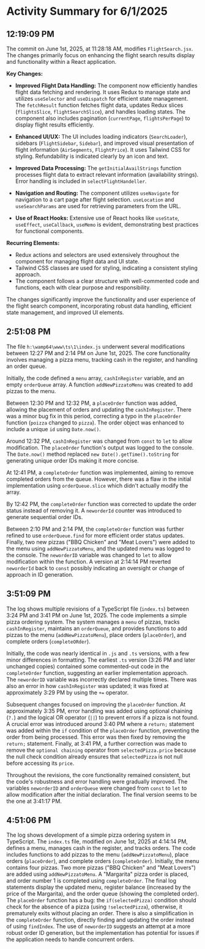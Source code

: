 # Activity Summary for 6/1/2025

## 12:19:09 PM
The commit on June 1st, 2025, at 11:28:18 AM, modifies `FlightSearch.jsx`.  The changes primarily focus on enhancing the flight search results display and functionality within a React application.

**Key Changes:**

* **Improved Flight Data Handling:** The component now efficiently handles flight data fetching and rendering.  It uses Redux to manage state and utilizes `useSelector` and `useDispatch` for efficient state management.  The `fetchResult` function fetches flight data, updates Redux slices (`flightsSlice`, `flightSearchSlice`), and handles loading states. The component also includes pagination (`currentPage`, `flightsPerPage`) to display flight results efficiently.

* **Enhanced UI/UX:**  The UI includes loading indicators (`SearchLoader`), sidebars (`FlightSidebar`, `Sidebar`), and improved visual presentation of flight information (`AirSegments`, `FlightPrice`).  It uses Tailwind CSS for styling.  Refundability is indicated clearly by an icon and text.

* **Improved Data Processing:** The `getInitialAvailStrings` function processes flight data to extract relevant information (availability strings).  Error handling is included in `selectFlightHandeller`.

* **Navigation and Routing:** The component utilizes `useNavigate` for navigation to a cart page after flight selection. `useLocation` and `useSearchParams` are used for retrieving parameters from the URL.

* **Use of React Hooks:** Extensive use of React hooks like `useState`, `useEffect`, `useCallback`, `useMemo` is evident, demonstrating best practices for functional components.

**Recurring Elements:**

* Redux actions and selectors are used extensively throughout the component for managing flight data and UI state.
* Tailwind CSS classes are used for styling, indicating a consistent styling approach.
* The component follows a clear structure with well-commented code and functions, each with clear purpose and responsibility.


The changes significantly improve the functionality and user experience of the flight search component, incorporating robust data handling, efficient state management, and improved UI elements.


## 2:51:08 PM
The file `h:\wamp64\www\ts\1\index.js` underwent several modifications between 12:27 PM and 2:14 PM on June 1st, 2025.  The core functionality involves managing a pizza menu, tracking cash in the register, and handling an order queue.

Initially, the code defined a `menu` array, `cashInRegister` variable, and an empty `orderQueue` array.  A function `addNewPizzatoMenu` was created to add pizzas to the menu.

Between 12:30 PM and 12:32 PM, a `placeOrder` function was added, allowing the placement of orders and updating the `cashInRegister`.  There was a minor bug fix in this period, correcting a typo in the `placeOrder` function (`poizza` changed to `pizza`).  The order object was enhanced to include a unique `id` using `Date.now()`.

Around 12:32 PM, `cashInRegister` was changed from `const` to `let` to allow modification.  The `placeOrder` function's output was logged to the console. The `Date.now()` method replaced  `new Date().getTime().toString` for generating unique order IDs making it more concise.

At 12:41 PM, a `completeOrder` function was implemented, aiming to remove completed orders from the queue. However, there was a flaw in the initial implementation using `orderQueue.slice` which didn't actually modify the array.

By 12:42 PM, the `completeOrder` function was corrected to update the order status instead of removing it. A `neworderId` counter was introduced to generate sequential order IDs.

Between 2:10 PM and 2:14 PM, the `completeOrder` function was further refined to use `orderQueue.find` for more efficient order status updates.  Finally, two new pizzas ("BBQ Chicken" and "Meat Lovers") were added to the menu using `addNewPizzatoMenu`, and the updated menu was logged to the console.  The `neworderID` variable was changed to `let` to allow modification within the function.  A version at 2:14:14 PM reverted `neworderId` back to `const` possibly indicating an oversight or change of approach in ID generation.


## 3:51:09 PM
The log shows multiple revisions of a TypeScript file (`index.ts`)  between 3:24 PM and 3:41 PM on June 1st, 2025.  The code implements a simple pizza ordering system.  The system manages a `menu` of pizzas, tracks `cashInRegister`, maintains an `orderQueue`, and provides functions to add pizzas to the menu (`addNewPizzatoMenu`), place orders (`placeOrder`), and complete orders (`completeORder`).

Initially, the code was nearly identical in `.js` and `.ts` versions, with a few minor differences in formatting.  The earliest `.ts` version (3:26 PM and later unchanged copies) contained some commented-out code in the `completeOrder` function, suggesting an earlier implementation approach.  The `neworderID` variable was incorrectly declared multiple times.  There was also an error in how `cashInRegister` was updated; it was fixed at approximately 3:29 PM by using the `+=` operator.

Subsequent changes focused on improving the `placeOrder` function.  At approximately 3:35 PM, error handling was added using optional chaining (`?.`) and the logical OR operator (`||`) to prevent errors if a pizza is not found. A crucial error was introduced around 3:40 PM where a `return;` statement was added within the `if` condition of the `placeOrder` function, preventing the order from being processed. This error was then fixed by removing the `return;` statement.  Finally, at 3:41 PM, a further correction was made to remove the `optional chaining` operator from `selectedPizza.price` because the null check condition already ensures that `selectedPizza` is not null before accessing its `price`.

Throughout the revisions, the core functionality remained consistent, but the code's robustness and error handling were gradually improved. The variables `neworderID` and `orderQueue` were changed from `const` to `let` to allow modification after the initial declaration.  The final version seems to be the one at 3:41:17 PM.


## 4:51:06 PM
The log shows development of a simple pizza ordering system in TypeScript.  The `index.ts` file, modified on June 1st, 2025 at 4:14:14 PM,  defines a menu, manages cash in the register, and tracks orders.  The code includes functions to add pizzas to the menu (`addNewPizzatoMenu`), place orders (`placeOrder`), and complete orders (`completeOrder`).  Initially, the menu contains four pizzas. Two more pizzas ("BBQ Chicken" and "Meat Lovers") are added using `addNewPizzatoMenu`. A "Margarita" pizza order is placed, and order number 1 is completed using `completeOrder`. The final log statements display the updated menu, register balance (increased by the price of the Margarita), and the order queue (showing the completed order). The `placeOrder` function has a bug: the `if(selectedPizza)` condition should check for the absence of a pizza (using `!selectedPizza`), otherwise, it prematurely exits without placing an order.  There is also a simplification in the `completeOrder` function, directly finding and updating the order instead of using `findIndex`.  The use of `neworderID` suggests an attempt at a more robust order ID generation, but the implementation has potential for issues if the application needs to handle concurrent orders.
